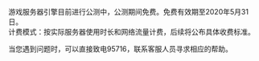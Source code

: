 游戏服务器引擎目前进行公测中，公测期间免费。免费有效期至2020年5月31日。  
计费模式：按实际服务器使用时长和网络流量计费，后续将公布具体收费标准。

当您遇到问题时，可以直接致电95716，联系客服人员寻求相应的帮助。
